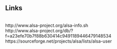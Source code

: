 ## Links
<br>
 http://www.alsa-project.org/alsa-info.sh <br>
 http://www.alsa-project.org/db/?f=a23efe70b7f88b630414c9491189446479148534 <br>
 https://sourceforge.net/projects/alsa/lists/alsa-user <br>
